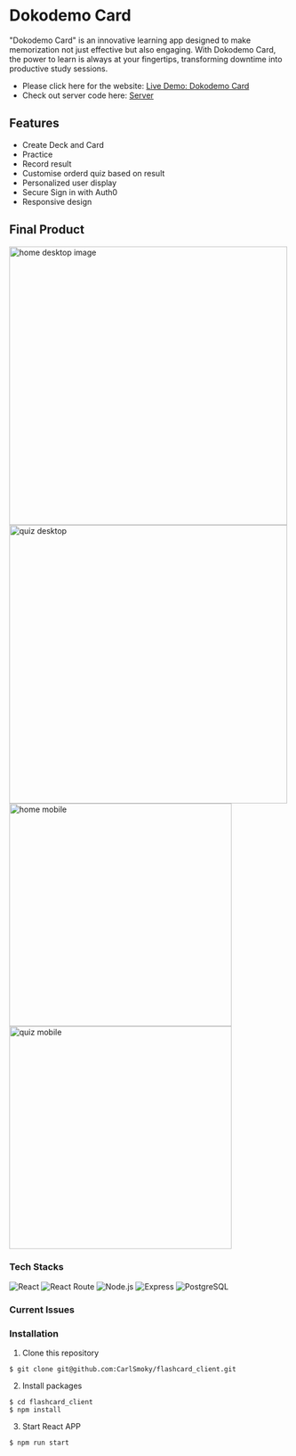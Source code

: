 # Dokodemo Card
"Dokodemo Card" is an innovative learning app designed to make memorization not just effective but also engaging. With Dokodemo Card, the power to learn is always at your fingertips, transforming downtime into productive study sessions.

- Please click here for the website: [Live Demo: Dokodemo Card](https://dokodemocard.vercel.app/)
- Check out server code here: [Server](https://github.com/CarlSmoky/flashcard_server)

## Features
- Create Deck and Card
- Practice
- Record result
- Customise orderd quiz based on result
- Personalized user display
- Secure Sign in with Auth0
- Responsive design

## Final Product
<div>
<img src="" alt="home desktop image" width="500px">
<img src="" alt="quiz desktop" width="500px">
</div>
<div>
<img src="" alt="home mobile" height="400px">
<img src="" alt="quiz mobile" height="400px">
</div>


### Tech Stacks
<div>
<img src="https://img.shields.io/badge/React-20232A?style=for-the-badge&logo=react&logoColor=61DAFB" alt="React">
<img src="https://img.shields.io/badge/React_Router-CA4245?style=for-the-badge&logo=react-router&logoColor=white" alt="React Route">
<img src="https://img.shields.io/badge/node.js-6DA55F?style=for-the-badge&logo=node.js&logoColor=white" alt="Node.js">
<img src="https://img.shields.io/badge/express.js-%23404d59.svg?style=for-the-badge&logo=express&logoColor=%2361DAFB" alt="Express">
<img src="https://img.shields.io/badge/postgres-%23316192.svg?style=for-the-badge&logo=postgresql&logoColor=white" alt="PostgreSQL">

</div>

### Current Issues


### Installation
1. Clone this repository
```console
$ git clone git@github.com:CarlSmoky/flashcard_client.git
```

2. Install packages
```console
$ cd flashcard_client
$ npm install
```

3. Start React APP
```console
$ npm run start
```
